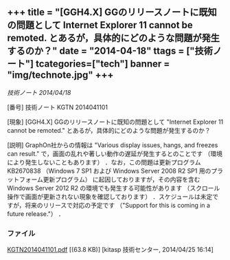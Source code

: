 +++
title = "[GGH4.X] GGのリリースノートに既知の問題として Internet Explorer 11 cannot be remoted. とあるが，具体的にどのような問題が発生するのか？"
date = "2014-04-18"
ttags = ["技術ノート"]
tcategories=["tech"]
banner = "img/technote.jpg"
+++
------------------------------------------------------------------------------------------------------------------------------------------

*技術ノート
2014/04/18*


[番号]
技術ノート KGTN 2014041101

[現象]
[GGH4.X] GGのリリースノートに既知の問題として "Internet Explorer 11
cannot be remoted." とあるが，具体的にどのような問題が発生するのか？

[説明]
GraphOn社からの情報は "Various display issues, hangs, and freezes can
result." で，画面の乱れや著しい動作の遅延が発生するとのことです
（環境により発生しないこともあります） ．なお，この問題は更新プログラム
KB2670838 （Windows 7 SP1 および Windows Server 2008 R2 SP1
用のプラットフォーム更新プログラム）
に起因しておりますが，その内容を含む Windows Server 2012 R2
の環境でも発生する可能性があります
（スクロール操作で画面が更新されない現象を確認しております）
．スケジュールは未定ですが，将来のリリースで対応の予定です （"Support
for this is coming in a future release."） ．


### ファイル





[KGTN2014041101.pdf](http://techreport.kitasp.net/attachments/download/1663/KGTN2014041101.pdf)
 [(63.8 KB)] [kitasp 技術センター, 2014/04/25
16:14]
